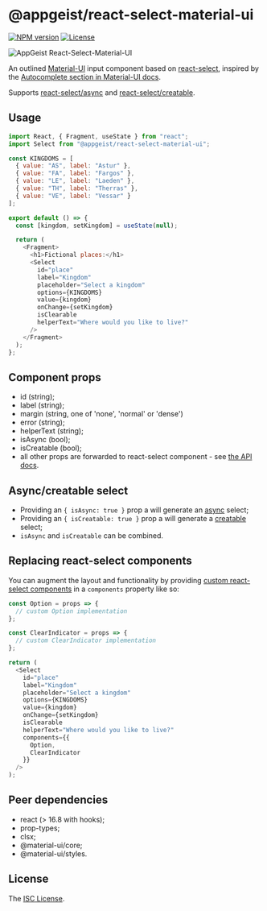 # @appgeist/react-select-material-ui

[![NPM version][npm-image]][npm-url]
[![License][license-image]][license-url]

![AppGeist React-Select-Material-UI](https://user-images.githubusercontent.com/581999/62422816-16dc7200-b6c1-11e9-940d-3638c26bdf93.png)

An outlined [Material-UI](https://material-ui.com) input component based on [react-select](https://react-select.com/home), inspired by the [Autocomplete section in Material-UI docs](https://material-ui.com/components/autocomplete).

Supports [react-select/async](https://react-select.com/async) and [react-select/creatable](https://react-select.com/creatable).

## Usage

```js
import React, { Fragment, useState } from "react";
import Select from "@appgeist/react-select-material-ui";

const KINGDOMS = [
  { value: "AS", label: "Astur" },
  { value: "FA", label: "Fargos" },
  { value: "LE", label: "Laeden" },
  { value: "TH", label: "Therras" },
  { value: "VE", label: "Vessar" }
];

export default () => {
  const [kingdom, setKingdom] = useState(null);

  return (
    <Fragment>
      <h1>Fictional places:</h1>
      <Select
        id="place"
        label="Kingdom"
        placeholder="Select a kingdom"
        options={KINGDOMS}
        value={kingdom}
        onChange={setKingdom}
        isClearable
        helperText="Where would you like to live?"
      />
    </Fragment>
  );
};
```

## Component props

- id (string);
- label (string);
- margin (string, one of 'none', 'normal' or 'dense')
- error (string);
- helperText (string);
- isAsync (bool);
- isCreatable (bool);
- all other props are forwarded to react-select component - see [the API docs](https://react-select.com/props).

## Async/creatable select

- Providing an `{ isAsync: true }` prop a will generate an [async](https://react-select.com/async) select;
- Providing an `{ isCreatable: true }` prop a will generate a [creatable](https://react-select.com/creatable) select;
- `isAsync` and `isCreatable` can be combined.

## Replacing react-select components

You can augment the layout and functionality by providing [custom react-select components](https://react-select.com/components) in a `components` property like so:

```js
const Option = props => {
  // custom Option implementation
};

const ClearIndicator = props => {
  // custom ClearIndicator implementation
};

return (
  <Select
    id="place"
    label="Kingdom"
    placeholder="Select a kingdom"
    options={KINGDOMS}
    value={kingdom}
    onChange={setKingdom}
    isClearable
    helperText="Where would you like to live?"
    components={{
      Option,
      ClearIndicator
    }}
  />
);
```

## Peer dependencies

- react (> 16.8 with hooks);
- prop-types;
- clsx;
- @material-ui/core;
- @material-ui/styles.

## License

The [ISC License](LICENSE).

[npm-image]: https://img.shields.io/npm/v/@appgeist/react-select-material-ui.svg?style=flat-square
[npm-url]: https://www.npmjs.com/package/@appgeist/react-select-material-ui
[license-image]: https://img.shields.io/npm/l/@appgeist/react-select-material-ui.svg?style=flat-square
[license-url]: LICENSE
